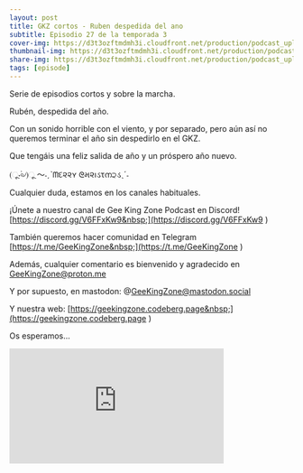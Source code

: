 ```yaml
---
layout: post
title: GKZ cortos - Ruben despedida del ano
subtitle: Episodio 27 de la temporada 3
cover-img: https://d3t3ozftmdmh3i.cloudfront.net/production/podcast_uploaded_nologo/14743809/14743809-1619370377976-ce118b9b0f9a8.jpg
thumbnail-img: https://d3t3ozftmdmh3i.cloudfront.net/production/podcast_uploaded_nologo/14743809/14743809-1619370377976-ce118b9b0f9a8.jpg
share-img: https://d3t3ozftmdmh3i.cloudfront.net/production/podcast_uploaded_nologo/14743809/14743809-1619370377976-ce118b9b0f9a8.jpg
tags: [episode]
---
```


Serie de episodios cortos y sobre la marcha.&nbsp;

Rubén, despedida del año.

Con un sonido horrible con el viento, y por separado, pero aún así no queremos terminar el año sin despedirlo en el GKZ.

Que tengáis una feliz salida de año y un próspero año nuevo.

  

(ૂ⋅۬৹৴)ૂ ～˗ˏˋᗰદ૨૨ʏ ᘓમ૨ıડτന੨ડˎˊ˗

  

Cualquier duda, estamos en los canales habituales.&nbsp;

¡Únete a nuestro canal de Gee King Zone Podcast en Discord! [https://discord.gg/V6FFxKw9&nbsp;](https://discord.gg/V6FFxKw9&nbsp;)

También queremos hacer comunidad en Telegram [https://t.me/GeeKingZone&nbsp;](https://t.me/GeeKingZone&nbsp;)

Además, cualquier comentario es bienvenido y agradecido en GeeKingZone@proton.me&nbsp;

Y por supuesto, en mastodon: @GeeKingZone@mastodon.social&nbsp;

Y nuestra web: [https://geekingzone.codeberg.page&nbsp;](https://geekingzone.codeberg.page&nbsp;)

Os esperamos...
<iframe src='https://podcasters.spotify.com/pod/show/geekingzone/embed/episodes/GKZ-cortos---Rubn-despedida-del-ao-e1stdgu' height='204px' width='380px' frameborder='0' scrolling='no'></iframe>